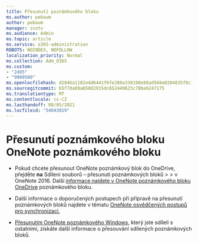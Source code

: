 ```yaml
---
title: Přesunutí poznámkového bloku
ms.author: pebaum
author: pebaum
manager: scotv
ms.audience: Admin
ms.topic: article
ms.service: o365-administration
ROBOTS: NOINDEX, NOFOLLOW
localization_priority: Normal
ms.collection: Adm_O365
ms.custom:
- "2495"
- "9000580"
ms.openlocfilehash: d2846a1102e4d6441f6fe288a338190a98ad568e0204835f0c1e1f4ea634cf56
ms.sourcegitcommit: b5f7da89a650d2915dc652449623c78be6247175
ms.translationtype: MT
ms.contentlocale: cs-CZ
ms.lasthandoff: 08/05/2021
ms.locfileid: "54043019"
---
```

# <a name="how-to-move-a-onenote-notebook"></a>Přesunutí poznámkového bloku OneNote poznámkového bloku

* Pokud chcete přesunout OneNote poznámkový blok do OneDrive, přejděte **na** Sdílení souborů – přesunutí poznámkových bloků  >    >   v OneNote 2016. Další [informace najdete v OneNote poznámkového bloku OneDrive](https://support.office.com/article/Move-a-OneNote-notebook-to-OneDrive-0af0a141-0bdf-49ab-9e50-45dbcca44082) poznámkového bloku.

* Další informace o doporučených postupech při přípravě na přesunutí poznámkových bloků najdete v tématu [OneNote osvědčených postupů pro synchronizaci.](https://support.microsoft.com/help/2819334/onenote-syncing-best-practices)

* [Přesunutím OneNote poznámkového Windows,](https://support.office.com/article/Move-a-OneNote-for-Windows-notebook-that-you-ve-shared-with-others-56c7659e-1850-49a6-8874-e2db6b440cd4) který jste sdíleli s ostatními, získáte další informace o přesouvání sdílených poznámkových bloků.
